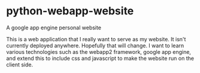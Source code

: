 # python-webapp-website
A google app engine personal website

This is a web application that I really want to serve as my website. It isn't currently deployed anywhere. 
Hopefully that will change. I want to learn various technologies such as the webapp2 framework,
google app engine, and extend this to include css and javascript to make the website run on the client side. 
